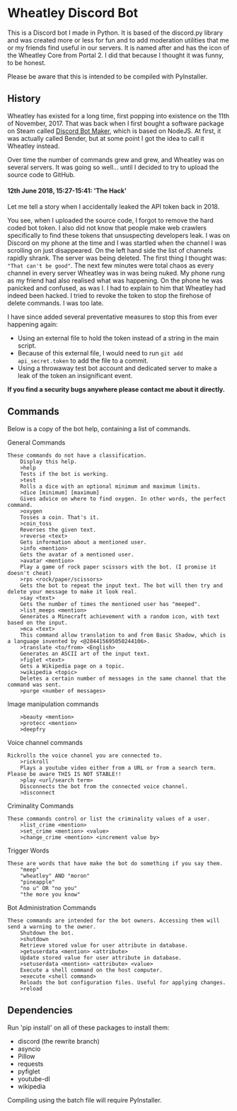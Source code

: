 # Wheatley Discord Bot
This is a Discord bot I made in Python. It is based of the discord.py library and was created more or less for fun and to add moderation utilities that me or my friends find useful in our servers. It is named after and has the icon of the Wheatley Core from Portal 2. I did that because I thought it was funny, to be honest.


Please be aware that this is intended to be compiled with PyInstaller.


## History
Wheatley has existed for a long time, first popping into existence on the 11th of November, 2017. That was back when I first bought a software package on Steam called [Discord Bot Maker](https://store.steampowered.com/app/682130/Discord_Bot_Maker/), which is based on NodeJS. At first, it was actually called Bender, but at some point I got the idea to call it Wheatley instead.

Over time the number of commands grew and grew, and Wheatley was on several servers. It was going so well... until I decided to try to upload the source code to GitHub.

#### 12th June 2018, 15:27-15:41: 'The Hack'
Let me tell a story when I accidentally leaked the API token back in 2018.

You see, when I uploaded the source code, I forgot to remove the hard coded bot token. I also did not know that people make web crawlers specifically to find these tokens that unsuspecting developers leak. I was on Discord on my phone at the time and I was startled when the channel I was scrolling on just disappeared. On the left hand side the list of channels rapidly shrank. The server was being deleted. The first thing I thought was: `"That can't be good"`. The next few minutes were total chaos as every channel in every server Wheatley was in was being nuked. My phone rung as my friend had also realised what was happening. On the phone he was panicked and confused, as was I. I had to explain to him that Wheatley had indeed been hacked. I tried to revoke the token to stop the firehose of delete commands. I was too late.

I have since added several preventative measures to stop this from ever happening again:
* Using an external file to hold the token instead of a string in the main script.
* Because of this external file, I would need to run `git add api_secret.token` to add the file to a commit.
* Using a throwaway test bot account and dedicated server to make a leak of the token an insignificant event.

**If you find a security bugs anywhere please contact me about it directly.**

## Commands
Below is a copy of the bot help, containing a list of commands.

General Commands
```
These commands do not have a classification.
	Display this help.
	>help
	Tests if the bot is working.
	>test
	Rolls a dice with an optional minimum and maximum limits.
	>dice [minimum] [maximum]
	Gives advice on where to find oxygen. In other words, the perfect command.
	>oxygen
	Tosses a coin. That's it.
	>coin_toss
	Reverses the given text.
	>reverse <text>
	Gets information about a mentioned user.
	>info <mention>
	Gets the avatar of a mentioned user.
	>avatar <mention>
	Play a game of rock paper scissors with the bot. (I promise it doesn't cheat)
	>rps <rock/paper/scissors>
	Gets the bot to repeat the input text. The bot will then try and delete your message to make it look real.
	>say <text>
	Gets the number of times the mentioned user has "meeped".
	>list_meeps <mention>
	Generates a Minecraft achievement with a random icon, with text based on the input.
	>mca <text>
	This command allow translation to and from Basic Shadow, which is a language invented by <@284415695050244106>.
	>translate <to/from> <English>
	Generates an ASCII art of the input text.
	>figlet <text>
	Gets a Wikipedia page on a topic.
	>wikipedia <topic>
	Deletes a certain number of messages in the same channel that the command was sent.
	>purge <number of messages>
```

Image manipulation commands
```
	>beauty <mention>
	>protecc <mention>
	>deepfry
```

Voice channel commands
```
Rickrolls the voice channel you are connected to.
	>rickroll
	Plays a youtube video either from a URL or from a search term. Please be aware THIS IS NOT STABLE!!
	>play <url/search term>
	Disconnects the bot from the connected voice channel.
	>disconnect
```

Criminality Commands
```
These commands control or list the criminality values of a user.
	>list_crime <mention>
	>set_crime <mention> <value>
	>change_crime <mention> <increment value by>
```

Trigger Words
```
These are words that have make the bot do something if you say them.
	"meep"
	"wheatley" AND "moron"
	"pineapple"
	"no u" OR "no you"
	"the more you know"
```

Bot Administration Commands
```
These commands are intended for the bot owners. Accessing them will send a warning to the owner.
	Shutdown the bot.
	>shutdown
	Retrieve stored value for user attribute in database.
	>getuserdata <mention> <attribute>
	Update stored value for user attribute in database.
	>setuserdata <mention> <attribute> <value>
	Execute a shell command on the host computer.
	>execute <shell command>
	Reloads the bot configuration files. Useful for applying changes.
	>reload
```

## Dependencies
Run 'pip install' on all of these packages to install them:
- discord (the rewrite branch)
- asyncio
- Pillow
- requests
- pyfiglet
- youtube-dl
- wikipedia

Compiling using the batch file will require PyInstaller.
